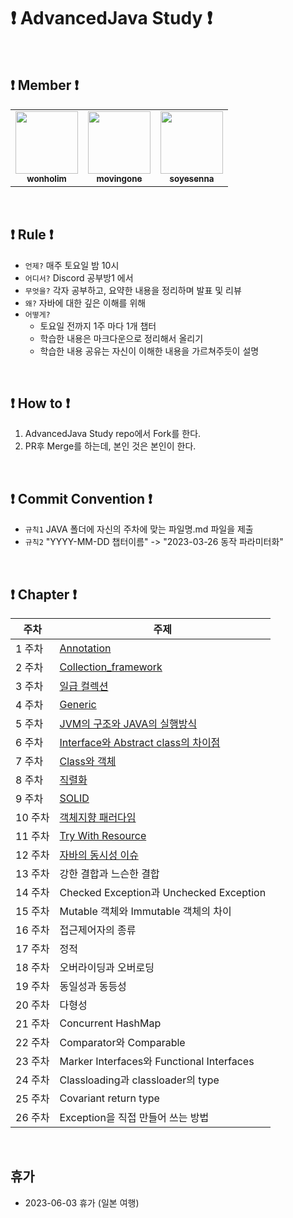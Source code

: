 # ❗️ AdvancedJava Study ❗️

<br/>
  
## ❗️ Member ❗️

<table>
  <tr>
    <td align="center"><a href="https://github.com/wonholim"><img src="https://github.com/wonholim.png" width="100px;" alt=""/><br /><sub><b>wonholim</b></sub></a><br /></td>
    <td align="center"><a href="https://github.com/movingone"><img src="https://github.com/movingone.png" width="100px;" alt=""/><br /><sub><b>movingone</b></sub></a><br /></td>
    <td align="center"><a href="https://github.com/soyesenna"><img src="https://github.com/soyesenna.png" width="100px;" alt=""/><br /><sub><b>soyesenna</b></sub></a><br /></td>
  </tr>
</table>

<br/> 

## ❗️ Rule ❗️
- `언제?` 매주 토요일 밤 10시
- `어디서?` Discord 공부방1 에서
- `무엇을?` 각자 공부하고, 요약한 내용을 정리하며 발표 및 리뷰
- `왜?` 자바에 대한 깊은 이해를 위해   
- `어떻게?` 
  - 토요일 전까지 1주 마다 1개 챕터
  - 학습한 내용은 마크다운으로 정리해서 올리기
  - 학습한 내용 공유는 자신이 이해한 내용을 가르쳐주듯이 설명
  
<br/>

## ❗️ How to ❗️

1. AdvancedJava Study repo에서 Fork를 한다.
2. PR후 Merge를 하는데, 본인 것은 본인이 한다.

<br/>

## ❗️ Commit Convention ❗️
- `규칙1` JAVA 폴더에 자신의 주차에 맞는 파일명.md 파일을 제출
- `규칙2` "YYYY-MM-DD 챕터이름" -> "2023-03-26 동작 파라미터화"


<br/>

## ❗️ Chapter ❗️ 

| 주차    | 주제                              |
| ------ | -------------------------------- |
| 1 주차  | [Annotation](https://github.com/JAVA-STUDY-FAST-AND-STEADY/AdvancedJava/blob/main/Java/Annotation.md)                      |
| 2 주차  | [Collection_framework](https://github.com/movingone/AdvancedJava/blob/main/Java/Collection_framework.md)            |
| 3 주차  | [일급 컬렉션](https://github.com/JAVA-STUDY-FAST-AND-STEADY/AdvancedJava/blob/main/Java/First_Class_Colloection.md)                         |
| 4 주차  | [Generic](https://github.com/JAVA-STUDY-FAST-AND-STEADY/AdvancedJava/blob/main/Java/Generic.md)                          |
| 5 주차  | [JVM의 구조와 JAVA의 실행방식](https://github.com/JAVA-STUDY-FAST-AND-STEADY/AdvancedJava/blob/main/Java/JVM_JAVA.md)          |
| 6 주차  | [Interface와 Abstract class의 차이점](https://github.com/JAVA-STUDY-FAST-AND-STEADY/AdvancedJava/blob/main/Java/Interface%EC%99%80%20Abstract%20class%EC%9D%98%20%EC%B0%A8%EC%9D%B4%EC%A0%90.md)                 |
| 7 주차  | [Class와 객체](https://github.com/JAVA-STUDY-FAST-AND-STEADY/AdvancedJava/blob/main/Java/Class%EC%99%80%20%EA%B0%9D%EC%B2%B4.md)                       |
| 8 주차  | [직렬화](https://github.com/JAVA-STUDY-FAST-AND-STEADY/AdvancedJava/blob/main/Java/Serialization.md)                     |
| 9 주차  | [SOLID](https://github.com/JAVA-STUDY-FAST-AND-STEADY/AdvancedJava/blob/main/Java/SOLID.md)               |
| 10 주차 | [객체지향 패러다임](https://github.com/JAVA-STUDY-FAST-AND-STEADY/AdvancedJava/blob/main/Java/%EA%B0%9D%EC%B2%B4%EC%A7%80%ED%96%A5%20%ED%8C%A8%EB%9F%AC%EB%8B%A4%EC%9E%84.md)           |
| 11 주차 | [Try With Resource](https://github.com/JAVA-STUDY-FAST-AND-STEADY/AdvancedJava/blob/main/Java/try-with-resource.md)           |
| 12 주차 | [자바의 동시성 이슈](https://github.com/JAVA-STUDY-FAST-AND-STEADY/AdvancedJava/blob/main/Java/%EC%9E%90%EB%B0%94%EC%9D%98%20%EB%8F%99%EC%8B%9C%EC%84%B1%20%EC%9D%B4%EC%8A%88.md)                |
| 13 주차 | 강한 결합과 느슨한 결합                        |
| 14 주차 | Checked Exception과 Unchecked Exception                     |
| 15 주차 | Mutable 객체와 Immutable 객체의 차이 |
| 16 주차 | 접근제어자의 종류 |
| 17 주차 | 정적                    |
| 18 주차 | 오버라이딩과 오버로딩                |
| 19 주차 | 동일성과 동등성                  |
| 20 주차 | 다형성     |
| 21 주차 | Concurrent HashMap            |
| 22 주차 | Comparator와 Comparable        |
| 23 주차 | Marker Interfaces와 Functional Interfaces |
| 24 주차 | Classloading과 classloader의 type |
| 25 주차 | Covariant return type |
| 26 주차 | Exception을 직접 만들어 쓰는 방법 |

<br/>   

## 휴가

- 2023-06-03 휴가 (일본 여행)
